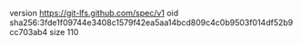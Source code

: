version https://git-lfs.github.com/spec/v1
oid sha256:3fde1f09744e3408c1579f42ea5aa14bcd809c4c0b9503f014df52b9cc703ab4
size 110
